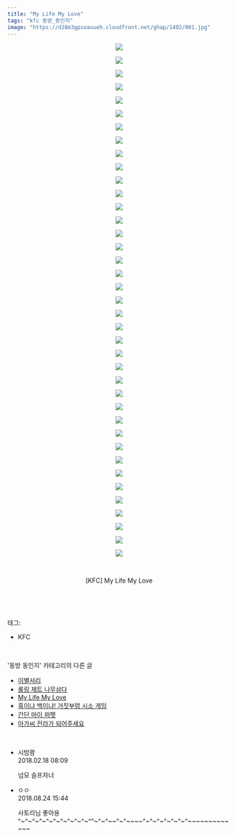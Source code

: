 ```yaml
---
title: "My Life My Love"
tags: "kfc 동방_동인지"
image: "https://d28m3gpsoauueh.cloudfront.net/ghap/1402/001.jpg"
---
```

<div class="article">
<p style="text-align: center; clear: none; float: none;"><img src="{{ site.imgserver4 }}/ghap/1402/001.jpg"/></p>
<p style="text-align: center; clear: none; float: none;"><img src="{{ site.imgserver4 }}/ghap/1402/002.jpg"/></p>
<p style="text-align: center; clear: none; float: none;"><img src="{{ site.imgserver4 }}/ghap/1402/003.jpg"/></p>
<p style="text-align: center; clear: none; float: none;"><img src="{{ site.imgserver4 }}/ghap/1402/004.jpg"/></p>
<p style="text-align: center; clear: none; float: none;"><img src="{{ site.imgserver4 }}/ghap/1402/005.jpg"/></p>
<p style="text-align: center; clear: none; float: none;"><img src="{{ site.imgserver4 }}/ghap/1402/006.jpg"/></p>
<p style="text-align: center; clear: none; float: none;"><img src="{{ site.imgserver4 }}/ghap/1402/007.jpg"/></p>
<p style="text-align: center; clear: none; float: none;"><img src="{{ site.imgserver4 }}/ghap/1402/008.jpg"/></p>
<p style="text-align: center; clear: none; float: none;"><img src="{{ site.imgserver4 }}/ghap/1402/009.jpg"/></p>
<p style="text-align: center; clear: none; float: none;"><img src="{{ site.imgserver4 }}/ghap/1402/010.jpg"/></p>
<p style="text-align: center; clear: none; float: none;"><img src="{{ site.imgserver4 }}/ghap/1402/011.jpg"/></p>
<p style="text-align: center; clear: none; float: none;"><img src="{{ site.imgserver4 }}/ghap/1402/012.jpg"/></p>
<p style="text-align: center; clear: none; float: none;"><img src="{{ site.imgserver4 }}/ghap/1402/013.jpg"/></p>
<p style="text-align: center; clear: none; float: none;"><img src="{{ site.imgserver4 }}/ghap/1402/014.jpg"/></p>
<p style="text-align: center; clear: none; float: none;"><img src="{{ site.imgserver4 }}/ghap/1402/015.jpg"/></p>
<p style="text-align: center; clear: none; float: none;"><img src="{{ site.imgserver4 }}/ghap/1402/016.jpg"/></p>
<p style="text-align: center; clear: none; float: none;"><img src="{{ site.imgserver4 }}/ghap/1402/017.jpg"/></p>
<p style="text-align: center; clear: none; float: none;"><img src="{{ site.imgserver4 }}/ghap/1402/018.jpg"/></p>
<p style="text-align: center; clear: none; float: none;"><img src="{{ site.imgserver4 }}/ghap/1402/019.jpg"/></p>
<p style="text-align: center; clear: none; float: none;"><img src="{{ site.imgserver4 }}/ghap/1402/020.jpg"/></p>
<p style="text-align: center; clear: none; float: none;"><img src="{{ site.imgserver4 }}/ghap/1402/021.jpg"/></p>
<p style="text-align: center; clear: none; float: none;"><img src="{{ site.imgserver4 }}/ghap/1402/022.jpg"/></p>
<p style="text-align: center; clear: none; float: none;"><img src="{{ site.imgserver4 }}/ghap/1402/023.jpg"/></p>
<p style="text-align: center; clear: none; float: none;"><img src="{{ site.imgserver4 }}/ghap/1402/024.jpg"/></p>
<p style="text-align: center; clear: none; float: none;"><img src="{{ site.imgserver4 }}/ghap/1402/025.jpg"/></p>
<p style="text-align: center; clear: none; float: none;"><img src="{{ site.imgserver4 }}/ghap/1402/026.jpg"/></p>
<p style="text-align: center; clear: none; float: none;"><img src="{{ site.imgserver4 }}/ghap/1402/027.jpg"/></p>
<p style="text-align: center; clear: none; float: none;"><img src="{{ site.imgserver4 }}/ghap/1402/028.jpg"/></p>
<p style="text-align: center; clear: none; float: none;"><img src="{{ site.imgserver4 }}/ghap/1402/029.jpg"/></p>
<p style="text-align: center; clear: none; float: none;"><img src="{{ site.imgserver4 }}/ghap/1402/030.jpg"/></p>
<p style="text-align: center; clear: none; float: none;"><img src="{{ site.imgserver4 }}/ghap/1402/031.jpg"/></p>
<p style="text-align: center; clear: none; float: none;"><img src="{{ site.imgserver4 }}/ghap/1402/032.jpg"/></p>
<p style="text-align: center; clear: none; float: none;"><img src="{{ site.imgserver4 }}/ghap/1402/033.jpg"/></p>
<p style="text-align: center; clear: none; float: none;"><img src="{{ site.imgserver4 }}/ghap/1402/034.jpg"/></p>
<p style="text-align: center; clear: none; float: none;"><img src="{{ site.imgserver4 }}/ghap/1402/035.jpg"/></p>
<p style="text-align: center; clear: none; float: none;"><img src="{{ site.imgserver4 }}/ghap/1402/036.jpg"/></p>
<p style="text-align: center; clear: none; float: none;"><img src="{{ site.imgserver4 }}/ghap/1402/037.jpg"/></p>
<p style="text-align: center; clear: none; float: none;"><img src="{{ site.imgserver4 }}/ghap/1402/038.jpg"/></p>
<p style="text-align: center; clear: none; float: none;"><img src="{{ site.imgserver4 }}/ghap/1402/039.jpg"/></p>
<p style="text-align: center; clear: none; float: none;"><br/></p>
<p style="text-align: center; clear: none; float: none;">[KFC] My Life My Love</p>
<p><br/></p>
</div><br/>
<div class="tagTrail">
<p>태그: </p>
<ul>
<li>KFC</li>
</ul>
</div><br/>
<div class="another">
<p>'동방 동인지' 카테고리의 다른 글</p>
<ul>
<li><a href="/ghap_1404">이별서리</a></li>
<li><a href="/ghap_1403">롤링 제트 나무삼다</a></li>
<li><a href="/ghap_1402">My Life My Love</a></li>
<li><a href="/ghap_1401">흑이냐 백이냐! 거짓부렁 시소 게임</a></li>
<li><a href="/ghap_1400">간단 마이 퍼펫</a></li>
<li><a href="/ghap_1398">아가씨 전라가 되어주세요</a></li>
</ul>
</div><br/>
<div class="cb_module cb_fluid">
<div class="cb_wrt cb_profile">
<div class="comment">
<ul>
<li class="cb_thumb_off" id="comment15202023">
<div class="cb_comment_area">
<div class="cb_info_area">
<div class="cb_section">
<span class="cb_nick_name">시밤쾅</span>
</div>
<div class="cb_section">
<span class="cb_date">2018.02.18 08:09 </span>
</div>
</div>
<div class="cb_dsc_comment">
<p class="cb_dsc">
											넘모 슬프자너
										</p>
</div>
</div></li>
<li class="cb_thumb_off" id="comment15316497">
<div class="cb_comment_area">
<div class="cb_info_area">
<div class="cb_section">
<span class="cb_nick_name">ㅇㅇ</span>
</div>
<div class="cb_section">
<span class="cb_date">2018.08.24 15:44 </span>
</div>
</div>
<div class="cb_dsc_comment">
<p class="cb_dsc">
											사토리님 좋아용 ^~^~^~^~^~^~^~^~^~^~^^~^~^~~^~^~~~~^~^~^~^~^~^~^~~~~~~~~~~~~~
										</p>
</div>
</div></li>
</ul>
</div>
</div><!-- commentList close -->
</div><br/>
